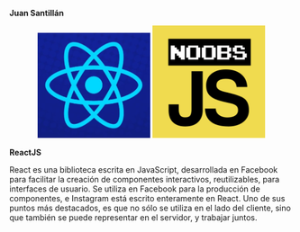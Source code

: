 **Juan Santillán**

<p align="center">
  <img src="/imgReadme/react-raro.PNG" width="200"/>
  <img src="/imgReadme/noobsjs.png" width="200"/>
</p>

**ReactJS**

React es una biblioteca escrita en JavaScript, desarrollada en Facebook para facilitar la creación de componentes interactivos, reutilizables, para interfaces de usuario. Se utiliza en Facebook para la producción de componentes, e Instagram está escrito enteramente en React. Uno de sus puntos más destacados, es que no sólo se utiliza en el lado del cliente, sino que también se puede representar en el servidor, y trabajar juntos.

